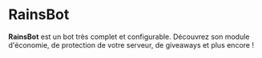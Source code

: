 # RainsBot
**RainsBot** est un bot très complet et configurable. Découvrez son module d'économie, de protection de votre serveur, de giveaways et plus encore !
